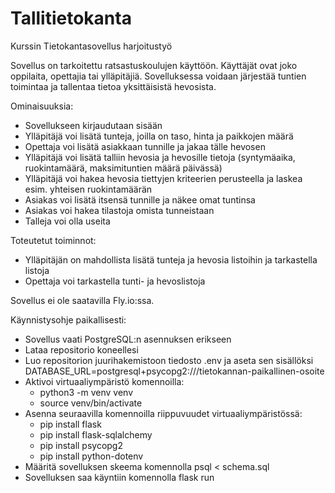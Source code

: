 # Tallitietokanta
Kurssin Tietokantasovellus harjoitustyö

Sovellus on tarkoitettu ratsastuskoulujen käyttöön. Käyttäjät ovat joko oppilaita, opettajia tai ylläpitäjiä. Sovelluksessa voidaan järjestää tuntien toimintaa ja tallentaa tietoa yksittäisistä hevosista.

Ominaisuuksia:
- Sovellukseen kirjaudutaan sisään
- Ylläpitäjä voi lisätä tunteja, joilla on taso, hinta ja paikkojen määrä
- Opettaja voi lisätä asiakkaan tunnille ja jakaa tälle hevosen
- Ylläpitäjä voi lisätä talliin hevosia ja hevosille tietoja (syntymäaika, ruokintamäärä, maksimituntien määrä päivässä)
- Ylläpitäjä voi hakea hevosia tiettyjen kriteerien perusteella ja laskea esim. yhteisen ruokintamäärän
- Asiakas voi lisätä itsensä tunnille ja näkee omat tuntinsa 
- Asiakas voi hakea tilastoja omista tunneistaan
- Talleja voi olla useita

Toteutetut toiminnot:
- Ylläpitäjän on mahdollista lisätä tunteja ja hevosia listoihin ja tarkastella listoja
- Opettaja voi tarkastella tunti- ja hevoslistoja

Sovellus ei ole saatavilla Fly.io:ssa. 

Käynnistysohje paikallisesti:
- Sovellus vaati PostgreSQL:n asennuksen erikseen
- Lataa repositorio koneellesi
- Luo repositorion juurihakemistoon tiedosto .env ja aseta sen sisällöksi DATABASE_URL=postgresql+psycopg2:///tietokannan-paikallinen-osoite
- Aktivoi virtuaaliympäristö komennoilla:
  - python3 -m venv venv
  - source venv/bin/activate
- Asenna seuraavilla komennoilla riippuvuudet virtuaaliympäristössä:
  - pip install flask
  - pip install flask-sqlalchemy
  - pip install psycopg2
  - pip install python-dotenv
- Määritä sovelluksen skeema komennolla psql < schema.sql
- Sovelluksen saa käyntiin komennolla flask run
